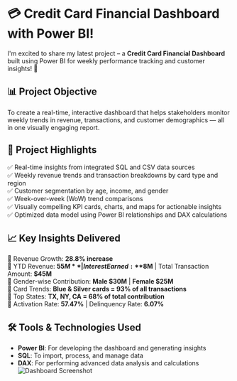 # 💳 Credit Card Financial Dashboard with Power BI!

I'm excited to share my latest project – a **Credit Card Financial Dashboard** built using Power BI for weekly performance tracking and customer insights! 🚀

## 📊 Project Objective

To create a real-time, interactive dashboard that helps stakeholders monitor weekly trends in revenue, transactions, and customer demographics — all in one visually engaging report.

## 📌 Project Highlights

✅ Real-time insights from integrated SQL and CSV data sources  
✅ Weekly revenue trends and transaction breakdowns by card type and region  
✅ Customer segmentation by age, income, and gender  
✅ Week-over-week (WoW) trend comparisons  
✅ Visually compelling KPI cards, charts, and maps for actionable insights  
✅ Optimized data model using Power BI relationships and DAX calculations  

## 📈 Key Insights Delivered

🔹 Revenue Growth: **28.8% increase**  
🔹 YTD Revenue: **$55M** | Interest Earned: **$8M** | Total Transaction Amount: **$45M**  
🔹 Gender-wise Contribution: **Male $30M** | **Female $25M**  
🔹 Card Trends: **Blue & Silver cards = 93% of all transactions**  
🔹 Top States: **TX, NY, CA = 68% of total contribution**  
🔹 Activation Rate: **57.47%** | Delinquency Rate: **6.07%**  

## 🛠️ Tools & Technologies Used

- **Power BI**: For developing the dashboard and generating insights  
- **SQL**: To import, process, and manage data  
- **DAX**: For performing advanced data analysis and calculations  
![Dashboard Screenshot](C:\Users\Asus\Pictures\Picture1.png)
